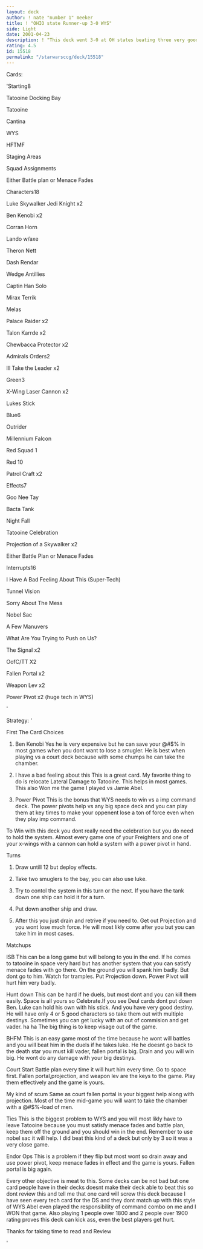 ```yaml
---
layout: deck
author: ! nate "number 1" meeker
title: ! "OHIO state Runner-up 3-0 WYS"
side: Light
date: 2001-04-23
description: ! "This deck went 3-0 at OH states beating three very good players 2 of which playing at over 1900, Jamie Abel by 20 and Matt Scott by 3."
rating: 4.5
id: 15518
permalink: "/starwarsccg/deck/15518"
---
```

Cards: 

'Starting8 

Tatooine Docking Bay 

Tatooine 

Cantina 

WYS 

HFTMF 

Staging Areas 

Squad Assignments 

Either Battle plan or Menace Fades 


Characters18 

Luke Skywalker Jedi Knight x2 

Ben Kenobi x2 

Corran Horn 

Lando w/axe 

Theron Nett 

Dash Rendar 

Wedge Antillies 

Captin Han Solo 

Mirax Terrik 

Melas 

Palace Raider x2 

Talon Karrde x2 

Chewbacca Protector x2 


Admirals Orders2 

Ill Take the Leader x2 


Green3 

X-Wing Laser Cannon x2 

Lukes Stick 


Blue6 

Outrider 

Millennium Falcon 

Red Squad 1 

Red 10 

Patrol Craft x2 


Effects7 

Goo Nee Tay 

Bacta Tank 

Night Fall 

Tatooine Celebration 

Projection of a Skywalker x2 

Either Battle Plan or Menace Fades 


Interrupts16 

I Have A Bad Feeling About This (Super-Tech) 

Tunnel Vision 

Sorry About The Mess 

Nobel Sac 

A Few Manuvers 

What Are You Trying to Push on Us? 

The Signal x2 

OofC/TT X2 

Fallen Portal x2 

Weapon Lev x2 

Power Pivot x2 (huge tech in WYS)

'

Strategy: '

First The Card Choices 

1. Ben Kenobi Yes he is very expensive but he can save your @#$% in most games when you dont want to lose a smugler. He is best when playing vs a court deck because with some chumps he can take the chamber.

2. I have a bad feeling about this This is a great card. My favorite thing to do is relocate Lateral Damage to Tatooine. This helps in most games. This also Won me the game I played vs Jamie Abel.

3. Power Pivot This is the bonus that WYS needs to win vs a imp command deck. The power pivots help vs any big space deck and you can play them at key times to make your oppenent lose a ton of force even when they play imp command. 


To Win with this deck you dont really need the celebration but you do need to hold the system. Almost every game one of your Freighters and one of your x-wings with a cannon can hold a system with a power pivot in hand. 


Turns 

1. Draw untill 12 but deploy effects. 

2. Take two smuglers to the bay, you can also use luke. 

3. Try to contol the system in this turn or the next. If you have the tank down one ship can hold it for a turn. 

4. Put down another ship and draw. 

5. After this you just drain and retrive if you need to. Get out Projection and you wont lose much force. He will most likly come after you but you can take him in most cases. 


Matchups 

ISB This can be a long game but will belong to you in the end. If he comes to tatooine in space very hard but has another system that you can satisfy menace fades with go there. On the ground you will spank him badly. But dont go to him. Watch for tramples. Put Projection down. Power Pivot will hurt him very badly. 


Hunt down This can be hard if he duels, but most dont and you can kill them easily. Space is all yours so Celebrate.If you see Deul cards dont put down Ben. Luke can hold his own with his stick. And you have very good destiny. He will have only 4 or 5 good characters so take them out with multiple destinys. Sometimes you can get lucky with an out of commision and get vader. ha ha  The big thing is to keep visage out of the game.


BHFM This is an easy game most of the time because he wont will battles and you will beat him in the duels if he takes luke. He he doesnt go back to the death star you must kill vader, fallen portal is big. Drain and you will win big. He wont do any damage with your big destinys. 


Court Start Battle plan every time it will hurt him every time. Go to space first. Fallen portal,projection, and weapon lev are the keys to the game. Play them effectively and the game is yours. 


My kind of scum Same as court fallen portal is your biggest help along with projection. Most of the time mid-game you will want to take the chamber with a @#$%-load of men. 


Ties This is the biggest problem to WYS and you will most likly have to leave Tatooine because you must satisfy menace fades and battle plan, keep them off the ground and you should win in the end. Remember to use nobel sac it will help. I did beat this kind of a deck but only by 3 so it was a very close game. 


Endor Ops This is a problem if they flip but most wont so drain away and use power pivot, keep menace fades in effect and the game is yours. Fallen portal is big again. 


Every other objective is meat to this. Some decks can be not bad but one card people have in their decks doesnt make their deck able to beat this so dont review this and tell me that one card will screw this deck because I have seen every tech card for the DS and they dont match up with this style of WYS Abel even played the responsibility of command combo on me and I WON that game.   Also playing 1 people over  1800 and 2 people over 1900 rating proves this deck can kick ass, even the best players get hurt.


Thanks for taking time to read and Review

'
